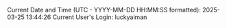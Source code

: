 Current Date and Time (UTC - YYYY-MM-DD HH:MM:SS formatted): 2025-03-25 13:44:26
Current User's Login: luckyaiman
